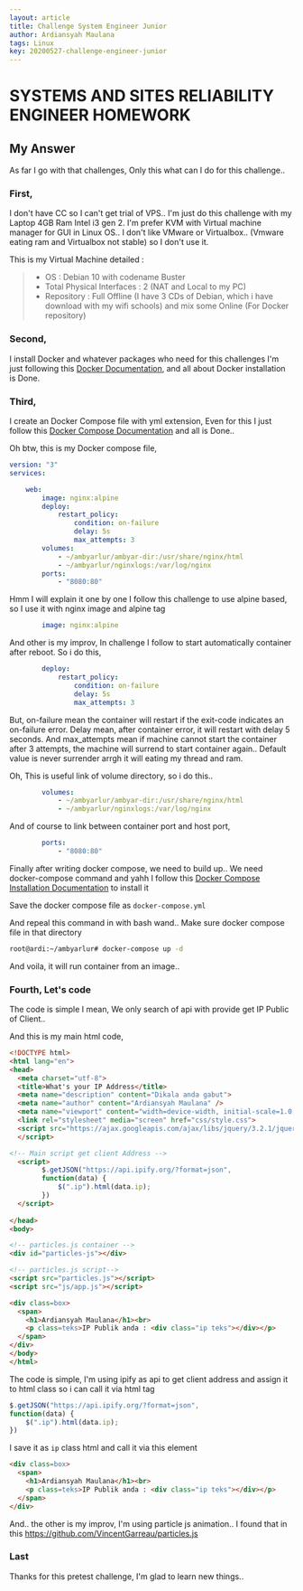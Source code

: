 ```yaml
---
layout: article
title: Challenge System Engineer Junior
author: Ardiansyah Maulana
tags: Linux
key: 20200527-challenge-engineer-junior
---
```

# SYSTEMS AND SITES RELIABILITY ENGINEER HOMEWORK
 
## My Answer
As far I go with that challenges, Only this what can I do for this challenge..

### First,
I don't have CC so I can't get trial of VPS.. I'm just do this challenge with my Laptop 4GB Ram Intel i3 gen 2. I'm prefer KVM with Virtual machine manager for GUI in Linux OS.. I don't like VMware or Virtualbox.. (Vmware eating ram and Virtualbox not stable) so I don't use it.

This is my Virtual Machine detailed :
>- OS : Debian 10 with codename Buster
>- Total Physical Interfaces : 2 (NAT and Local to my PC)
>- Repository : Full Offline (I have 3 CDs of Debian, which i have download with my wifi schools) and mix some Online (For Docker repository)

### Second,
I install Docker and whatever packages who need for this challenges
I'm just following this [Docker Documentation](https://docs.docker.com/engine/install/debian/), and all about Docker installation is Done.

### Third,
I create an Docker Compose file with yml extension, Even for this I just follow this [Docker Compose Documentation](https://docs.docker.com/compose/compose-file/) and all is Done..

Oh btw, this is my Docker compose file,
```yaml
version: "3"
services:

    web:
        image: nginx:alpine
        deploy:
            restart_policy:
                condition: on-failure
                delay: 5s
                max_attempts: 3
        volumes:
            - ~/ambyarlur/ambyar-dir:/usr/share/nginx/html
            - ~/ambyarlur/nginxlogs:/var/log/nginx
        ports:
            - "8080:80"
```

Hmm I will explain it one by one
I follow this challenge to use alpine based, so I use it with nginx image and alpine tag
```yaml
        image: nginx:alpine
```
And other is my improv, In challenge I follow to start automatically container after reboot. So i do this,
```yaml
        deploy:
            restart_policy:
                condition: on-failure
                delay: 5s
                max_attempts: 3
```
But, on-failure mean the container will restart if the exit-code indicates an on-failure error. Delay mean, after container error, it will restart with delay 5 seconds. And max_attempts mean if machine cannot start the container after 3 attempts, the machine will surrend to start container again.. Default value is never surrender arrgh it will eating my thread and ram.

Oh, This is useful link of volume directory, so i do this..
```yaml
        volumes:
            - ~/ambyarlur/ambyar-dir:/usr/share/nginx/html
            - ~/ambyarlur/nginxlogs:/var/log/nginx
```
And of course to link between container port and host port,
```yaml
        ports:
            - "8080:80"
```

Finally after writing docker compose, we need to build up.. We need docker-compose command and yahh I follow this [Docker Compose Installation Documentation](https://docs.docker.com/compose/install/) to install it

Save the docker compose file as `docker-compose.yml`

And repeal this command in with bash wand.. Make sure docker compose file in that directory
```bash
root@ardi:~/ambyarlur# docker-compose up -d
```
And voila, it will run container from an image..

### Fourth, Let's code
The code is simple I mean, We only search of api with provide get IP Public of Client..

And this is my main html code,
```html
<!DOCTYPE html>
<html lang="en">
<head>
  <meta charset="utf-8">
  <title>What's your IP Address</title>
  <meta name="description" content="Dikala anda gabut">
  <meta name="author" content="Ardiansyah Maulana" />
  <meta name="viewport" content="width=device-width, initial-scale=1.0, minimum-scale=1.0, maximum-scale=1.0, user-scalable=no">
  <link rel="stylesheet" media="screen" href="css/style.css">
  <script src="https://ajax.googleapis.com/ajax/libs/jquery/3.2.1/jquery.min.js">
  </script>

<!-- Main script get client Address -->
  <script>
        $.getJSON("https://api.ipify.org/?format=json",
        function(data) {
            $(".ip").html(data.ip);
        })
  </script>
  
</head>
<body>

<!-- particles.js container -->
<div id="particles-js"></div>

<!-- particles.js script-->
<script src="particles.js"></script>
<script src="js/app.js"></script>

<div class=box>
  <span>
	<h1>Ardiansyah Maulana</h1><br>
	<p class=teks>IP Publik anda : <div class="ip teks"></div></p>
  </span>
</div>
</body>
</html>
```
The code is simple, I'm using ipify as api to get client address and assign it to html class so i can call it via html tag
```javascript
$.getJSON("https://api.ipify.org/?format=json",
function(data) {
	$(".ip").html(data.ip);
})
```
I save it as `ip` class html and call it via this element
```html
<div class=box>
  <span>
	<h1>Ardiansyah Maulana</h1><br>
	<p class=teks>IP Publik anda : <div class="ip teks"></div></p>
  </span>
</div>
```
And.. the other is my improv, I'm using particle js animation.. I found that in this <https://github.com/VincentGarreau/particles.js>

### Last
Thanks for this pretest challenge, I'm glad to learn new things..
